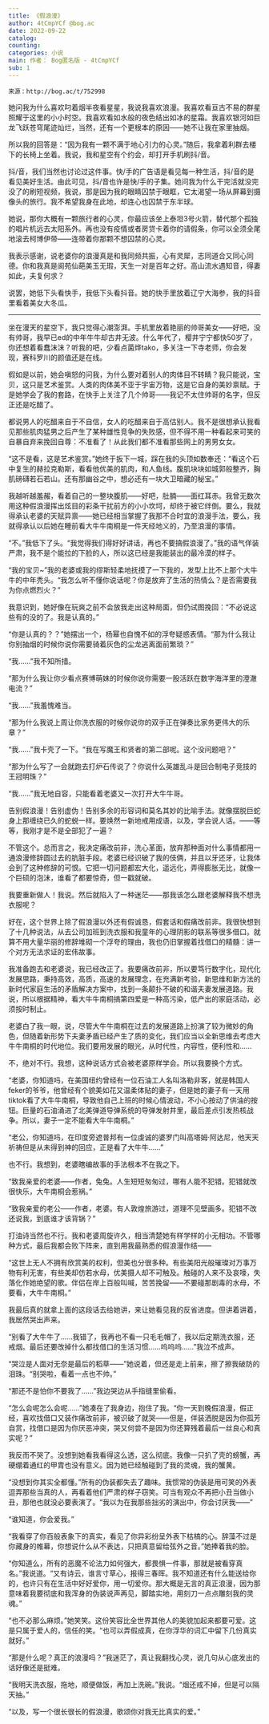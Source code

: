 ```yaml
---
title: 《假浪漫》
author: 4tCmpYCf @bog.ac
date: 2022-09-22
catalog: 
counting: 
categories: 小说
main: 作者： Bog匿名版 - 4tCmpYCf
sub: 1
---
```

    来源：http://bog.ac/t/752998


她问我为什么喜欢叼着烟半夜看星星，我说我喜欢浪漫。我喜欢看亘古不易的群星照耀于这里的小小时空。我喜欢看如水般的夜色结出如冰的星霜。我喜欢银河如巨龙飞跃苍穹尾迹灿烂，当然，还有一个更根本的原因——她不让我在家里抽烟。

所以我的回答是：“因为我有一颗不满于地心引力的心灵。”随后，我拿着利群去楼下的长椅上坐着。我说，我和星空有个约会，却打开手机刷抖/音。

抖/音，我们当然也讨论过这件事。快/手的广告语是看见每一种生活，抖/音的是看见美好生活。由此可见，抖/音也许是快/手的子集。她问我为什么干完活就没完没了的刷短视频，我说，那是因为我的眼睛囚禁于眼眶，它太渴望一场从屏幕到摄像头的旅行。我不希望我身在此地，却连心也囚禁于东半球。

她说，那你大概有一颗旅行者的心灵，你最应该坐上泰坦3号火箭，替代那个孤独的唱片机远去太阳系外。再也没有疫情或者房贷卡着你的请假条，你可以全须全尾地滚去柯博伊带——连带着你那颗不想囚禁的心灵。

我表示感谢，说老婆你的浪漫真是和我同频共振，心有灵犀，志同道合又同心同德。你和我真是阆苑仙葩美玉无瑕，天生一对是百年之好。高山流水遇知音，得妻如此，夫复何求？

说罢，她低下头看快手，我低下头看抖音。她的快手里放着辽宁大海参，我的抖音里看着美女大冬瓜。

---

坐在漫天的星空下，我只觉得心潮澎湃。手机里放着艳丽的帅哥美女——好吧，没有帅哥，我早已ed的中年牛牛却古井无波。什么年代了，樱井宁宁都快50岁了，你还想着看蠢沫沫？听我的吧，少看点菌烨tako，多关注一下寺老师，你会发现，赛科罗川的颜值还是在线。

假如是以前，她会嗔怒的问我，为什么要对着别人的肉体目不转睛？我只能说，宝贝，这只是艺术鉴赏。人类的肉体美不亚于宇宙万物，这是它自身的美妙禀赋。于是她学会了我的套路，在快手上关注了几个帅哥——我记不太住帅哥的名字，但反正还是吃醋了。

都说男人的吃醋来自于不自信，女人的吃醋来自于高估别人。我不是很想承认我看见那些肌肉猛男之后产生了某种雄性竞争的失败感，但不得不用一种看起来可笑的自暴自弃来挽回自尊：不准看了！从此我们都不准看那些网上的男男女女。

“这不是看，这是艺术鉴赏。”她终于扳下一城，踩在我的头顶如数奉还：“看这个石中复生的赫拉克勒斯，看看他优美的肌肉，和人鱼线。腹肌块块如城郭般整齐，胸肌磅礴若石若山。还有那幽谷之中，想必还有一块大卫暗藏的秘宝。”

我越听越羞赧，看着自己的一整块腹肌——好吧，肚腩——面红耳赤。我曾无数次用这种假浪漫挥出炫目的彩条干扰前方的小小坎坷，却终于被它绊倒。要么，我就得承认老婆的天赋异禀——她已经相当掌握了我那不合时宜的浪漫手法，要么，我就得承认以后她在睡前看大牛牛南桐是一件天经地义的，乃至浪漫的事情。

“不。”我低下了头。“我觉得我们得好好讲话，再也不要搞假浪漫了。”我的语气佯装严肃，我不是个能拉的下脸的人，所以这已经是我能装出的最冷漠的样子。

“我的宝贝~”我的老婆或我的缪斯轻柔地抚摸了一下我的，发型上比不上那个大牛牛的中年秃头。“我怎么听不懂你说话呢？你是放弃了生活的热情么？是否需要我为你点燃烈火？”

我意识到，她好像在玩爽之前不会放我走出这种局面，但仍试图挽回：“不必说这些有的没的了。我是认真的。”

“你是认真的？？”她摆出一个，杨幂也自愧不如的浮夸疑惑表情。“那为什么我让你别抽烟的时候你说你需要骑着灰色的尘龙逃离面前繁琐？”

“我……”我不知所措。

“那为什么我让你少看点赛博萌妹的时候你说你需要一股活跃在数字海洋里的澄澈电流？”

“我……”我羞愧难当。

“那为什么我说上周让你洗衣服的时候你说你的双手正在弹奏比家务更伟大的乐章？”

“我……”我卡壳了一下。“我在写魔王和贤者的第二部呢。这个没问题吧？”

“那为什么写了一会就跑去打炉石传说了？你说什么英雄乱斗是回合制电子竞技的王冠明珠？”

“我……”我无地自容，只能看着老婆又一次打开大牛牛哥。

告别假浪漫！告别虚伪！告别多余的形容词和莫名其妙的比喻手法。就像摆脱巨蛇身上那缠绕已久的蛇蜕一样。要焕然一新地戒用成语，以及，学会说人话。——等等，我刚才是不是全部犯了一遍？

不管这个。总而言之，我决定痛改前非，洗心革面，放弃那种面对什么事情都用一通浪漫修辞圆过去的肮脏手段。老婆已经识破了我的伎俩，并且以牙还牙，让我体会到了这种修辞的可恨。它把一切问题都宏大化，遥远化，弄得膨胀无比，就像一个巨硕的泡沫，谁看了都要惊奇，但一戳就破。

我要重新做人！我说。然后就陷入了一种迷茫——那我该怎么跟老婆解释我不想洗衣服呢？

好在，这个世界上除了假浪漫以外还有假诚恳，假套话和假痛改前非。我很快想到了十几种说法，从去公司加班到洗衣服和我童年的心理阴影的联系等很多借口。就算不用大量华丽的修辞堆砌一个浮夸的理由，我也仍旧掌握着找借口的精髓：讲一个对方无法求证的宏伟故事。

我准备跑去和老婆说，我已经改正了。我要痛改前非，所以要笃行数字化，现代化发展思路，秉持高效，高质，高速的发展理念，在充满新考验，新思维和新方法的新时代家庭生活的矛盾解决方案中，找到一条颠扑不破的和谐夫妻发展道路。我说，所以根据精神，看大牛牛南桐搞第四爱是一种高污染，低产出的家庭活动，必须按时制止。

老婆白了我一眼，说，尽管大牛牛南桐在过去的发展道路上扮演了较为微妙的角色，但随着新形势下夫妻矛盾已经产生了质的变化，我们应当以全新思维去考虑大牛牛南桐的时代地位。我们要用发展的眼光，从时代性，内容性，便利性和……

不，绝对不行。我想，这种说话方式会被老婆原样学会。所以我要换个方式。

“老婆，你知道吗，在美国纽约曾经有一位石油工人名叫洛勒非客，就是韩国人feker的爷爷，他曾经有个貌美如花又温柔体贴的妻子，但是她的妻子有一天用tiktok看了大牛牛南桐，导致他自己上班的时候心情波动，不小心按动了供油的按钮。巨量的石油涌进了北美弹道导弹系统的导弹发射井里，最后差点引发热核战争。所以，妻子一定不能看大牛牛南桐。”

“老公，你知道吗，在印度旁遮普邦有一位虔诚的婆罗门叫高塔姆·阿达尼，他天天祈祷但是从未得到神的回应，正是看了大牛牛……”

也不行。我想到，老婆瞎编故事的手法根本不在我之下。

“致我亲爱的老婆——作者，兔兔。人生短短匆匆过，哪有人能不犯错。犯错就改很快乐，大牛南桐会惹祸。”

“致我亲爱的老公——作者，老婆。有人敦煌旅游过，道理不见壁画多。犯错不改还说我，到底谁才该背锅？”

打油诗当然也不行。我和老婆周旋许久，相当清楚她有样学样的小无相功。不管哪种方式，最后我都会败下阵来，直到用我最熟悉的假浪漫作结——

“这世上无人不拥有欣赏美的权利，但美也分很多种。有些美阳光般璀璨对万事万物有利无害，有些美却仿若水母，优美摄人却不可触及。触碰的人来不及哀嚎，失落化作她绝望的歌。伴侣在岸上百般叫喊，苦苦挽留——不要碰那剧毒的水母，不要看，大牛牛南桐。”

我最后真的就拿上面的这段话去给她讲，来让她看见我的反省进度。但讲着讲着，我居然哭出声来。

“别看了大牛牛了……我错了，我再也不看一只毛毛帽了，我以后定期洗衣服，还戒烟。最后还要改掉什么都找借口的生活习惯……呜呜呜……”我泣不成声。

“哭泣是人面对无奈是最后的稻草——”她说着，但还是走上前来，擦了擦我破防的泪珠。“别哭啦，看着一点也不帅。”

“那还不是怕你不要我了……”我边哭边从手指缝里偷看。

“怎么会呢怎么会呢……”她凑在了我身边，抱住了我。“你一天到晚假浪漫，假正经，喜欢找借口又装作痛改前非，被识破了就哭——但是，佯装洒脱是因为你孤芳自赏，找借口是因为你厌恶冲突，哭又何尝不是因为你还算残着最后一丝良心和真实呢？”

我反而不哭了。没想到她看我看得这么透，这么彻底。我像一只扒了壳的螃蟹，再硬绷着通红的甲胄也没有意义。因为她已经触碰到了我的灵魂，我的蟹黄。

“没想到你其实全都懂。”所有的伪装都失去了趣味。我惯常的伪装是用可笑的外表逗弄那些当真的人，再看着他们严肃的样子窃笑。可当有观众不再把小丑当做小丑，那他也就没必要表演了。“我以为在我那些拙劣的演出中，你会讨厌我——”

“谁知道，你会爱我。”

“我看穿了你百般表象下的真实，看见了你异彩纷呈外表下枯槁的心。辞藻不过是你藏身的帷幕，你想说什么从不表达，只把真意留给弦外之音。”她捧着我的脸。

“你知道么，所有的恶魔不论法力如何强大，都畏惧一件事，那就是被看穿真名。”我说道。“又有诗云，谁言寸草心，报得三春晖。我不知道还有什么能送给你的，也许只有在生活中好好爱你，用一切爱你。那大概是无言的真正浪漫，因为那意味着我要彻底和我浑身的伪装说声再见，脚踏实地，用刻刀一点点雕刻我的灵魂。”

“也不必那么麻烦。”她笑笑。这份笑容比全世界其他人的美貌加起来都要可爱。这是只属于爱人的，信任的笑。“也可以弄假成真，在你浮华的词汇中留下几份真实就好。”

“那是什么呢？真正的浪漫吗？”我迷茫了，真让我翻找心灵，说几句从心底发出的话好像还是挺难。

“我明天洗衣服，拖地，顺便做饭，再加上洗碗。”我说。“烟还戒不掉，但是可以隔天抽。”

“以及，写一个很长很长的假浪漫，歌颂你对我无比真实的爱。”
